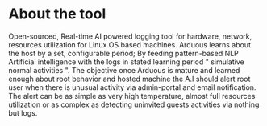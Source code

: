 # About the tool 

Open-sourced, Real-time  AI powered logging tool for hardware, network, resources utilization for Linux  OS based  machines. Arduous learns about the host  by a set,  configurable period;  By feeding pattern-based NLP Artificial intelligence with the logs in stated learning period " simulative normal activities ". The objective once Arduous is mature and learned enough about root behavior and hosted machine the A.I should alert root user when there is unusual activity via admin-portal and email notification. The alert can be as simple as very high temperature, almost full resources utilization or as complex as detecting uninvited guests activities via nothing but logs.  
